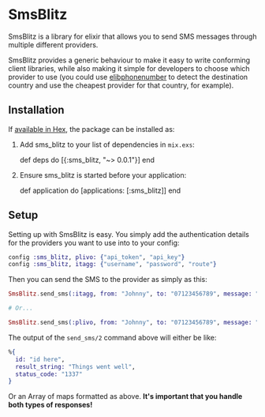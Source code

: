 # SmsBlitz

SmsBlitz is a library for elixir that allows you to send SMS messages through multiple different providers.

SmsBlitz provides a generic behaviour to make it easy to write conforming client libraries, while also making it simple for developers to choose which provider to use (you could use [elibphonenumber](https://github.com/johnhamelink/elibphonenumber) to detect the destination country and use the cheapest provider for that country, for example).

## Installation

If [available in Hex](https://hex.pm/docs/publish), the package can be installed as:

  1. Add sms_blitz to your list of dependencies in `mix.exs`:

        def deps do
          [{:sms_blitz, "~> 0.0.1"}]
        end

  2. Ensure sms_blitz is started before your application:

        def application do
          [applications: [:sms_blitz]]
        end

## Setup

Setting up with SmsBlitz is easy. You simply add the authentication details for the providers you want to use into to your config:

```elixir
config :sms_blitz, plivo: {"api_token", "api_key"}
config :sms_blitz, itagg: {"username", "password", "route"}
```

Then you can send the SMS to the provider as simply as this:

```elixir
SmsBlitz.send_sms(:itagg, from: "Johnny", to: "07123456789", message: "Here's Johnny!")

# Or...

SmsBlitz.send_sms(:plivo, from: "Johnny", to: "07123456789", message: "Here's Johnny!")
```

The output of the `send_sms/2` command above will either be like:

```elixir
%{
  id: "id here",
  result_string: "Things went well",
  status_code: "1337"
}
```

Or an Array of maps formatted as above. **It's important that you handle both types of responses!**
